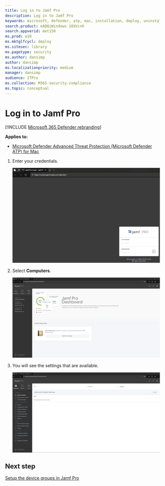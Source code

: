 ```yaml
---
title: Log in to Jamf Pro
description: Log in to Jamf Pro
keywords: microsoft, defender, atp, mac, installation, deploy, uninstallation, intune, jamfpro, macos, catalina, mojave, high sierra
search.product: eADQiWindows 10XVcnh
search.appverid: met150
ms.prod: w10
ms.mktglfcycl: deploy
ms.sitesec: library
ms.pagetype: security
ms.author: dansimp
author: dansimp
ms.localizationpriority: medium
manager: dansimp
audience: ITPro
ms.collection: M365-security-compliance 
ms.topic: conceptual
---
```


# Log in to Jamf Pro

[!INCLUDE [Microsoft 365 Defender rebranding](../../includes/microsoft-defender.md)]


**Applies to:**

- [Microsoft Defender Advanced Threat Protection (Microsoft Defender ATP) for Mac](microsoft-defender-atp-mac.md)

1. Enter your credentials.

    ![Image of Jamf Pro dashboard](images/jamf-pro-portal1.png)

2. Select **Computers**.

    ![Image of Jamf Pro dashboard](images/jamf-pro-dashboard.png)

3. You will see the settings that are available.

     ![Image of Jamf Pro dashboard](images/jamfpro-settings.png)


## Next step
[Setup the device groups in Jamf Pro](mac-jamfpro-device-groups.md)

